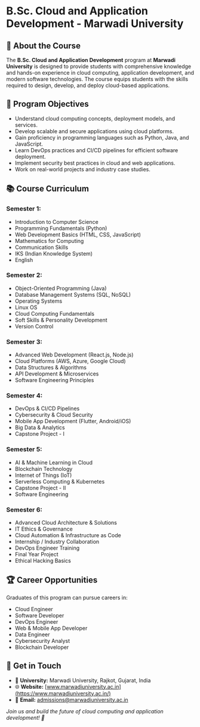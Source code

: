 # B.Sc. Cloud and Application Development - Marwadi University

## 📌 About the Course

The **B.Sc. Cloud and Application Development** program at **Marwadi University** is designed to provide students with comprehensive knowledge and hands-on experience in cloud computing, application development, and modern software technologies. The course equips students with the skills required to design, develop, and deploy cloud-based applications.

## 🎯 Program Objectives

- Understand cloud computing concepts, deployment models, and services.
- Develop scalable and secure applications using cloud platforms.
- Gain proficiency in programming languages such as Python, Java, and JavaScript.
- Learn DevOps practices and CI/CD pipelines for efficient software deployment.
- Implement security best practices in cloud and web applications.
- Work on real-world projects and industry case studies.

## 📚 Course Curriculum

### **Semester 1:**

- Introduction to Computer Science
- Programming Fundamentals (Python)
- Web Development Basics (HTML, CSS, JavaScript)
- Mathematics for Computing
- Communication Skills
- IKS (Indian Knowledge System)
- English

### **Semester 2:**

- Object-Oriented Programming (Java)
- Database Management Systems (SQL, NoSQL)
- Operating Systems
- Linux OS
- Cloud Computing Fundamentals
- Soft Skills & Personality Development
- Version Control
### **Semester 3:**

- Advanced Web Development (React.js, Node.js)
- Cloud Platforms (AWS, Azure, Google Cloud)
- Data Structures & Algorithms
- API Development & Microservices
- Software Engineering Principles

### **Semester 4:**

- DevOps & CI/CD Pipelines
- Cybersecurity & Cloud Security
- Mobile App Development (Flutter, Android/iOS)
- Big Data & Analytics
- Capstone Project - I

### **Semester 5:**

- AI & Machine Learning in Cloud
- Blockchain Technology
- Internet of Things (IoT)
- Serverless Computing & Kubernetes
- Capstone Project - II
- Software Engineering

### **Semester 6:**

- Advanced Cloud Architecture & Solutions
- IT Ethics & Governance
- Cloud Automation & Infrastructure as Code
- Internship / Industry Collaboration
- DevOps Engineer Training
- Final Year Project
- Ethical Hacking Basics

## 🏆 Career Opportunities

Graduates of this program can pursue careers in:

- Cloud Engineer
- Software Developer
- DevOps Engineer
- Web & Mobile App Developer
- Data Engineer
- Cybersecurity Analyst
- Blockchain Developer

## 🔗 Get in Touch

- 📍 **University:** Marwadi University, Rajkot, Gujarat, India
- 🌐 **Website:** [www.marwadiuniversity.ac.in](https://www.marwadiuniversity.ac.in/)
- 📧 **Email:** admissions@marwadiuniversity.ac.in

_Join us and build the future of cloud computing and application development! 🚀_


